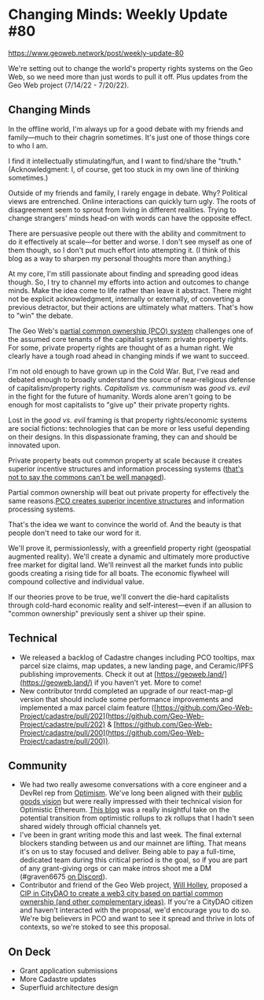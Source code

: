 # Changing Minds: Weekly Update #80

https://www.geoweb.network/post/weekly-update-80

We&#39;re setting out to change the world&#39;s property rights systems on the Geo Web, so we need more than just words to pull it off. Plus updates from the Geo Web project (7/14/22 - 7/20/22).

## Changing Minds

In the offline world, I&#39;m always up for a good debate with my friends and family—much to their chagrin sometimes. It&#39;s just one of those things core to who I am.

I find it intellectually stimulating/fun, and I want to find/share the &quot;truth.&quot; (Acknowledgment: I, of course, get too stuck in my own line of thinking sometimes.)

Outside of my friends and family, I rarely engage in debate. Why? Political views are entrenched. Online interactions can quickly turn ugly. The roots of disagreement seem to sprout from living in different realities. Trying to change strangers&#39; minds head-on with words can have the opposite effect.

There are persuasive people out there with the ability and commitment to do it effectively at scale—for better and worse. I don&#39;t see myself as one of them though, so I don&#39;t put much effort into attempting it. (I think of this blog as a way to sharpen my personal thoughts more than anything.)

At my core, I&#39;m still passionate about finding and spreading good ideas though. So, I try to channel my efforts into action and outcomes to change minds. Make the idea come to life rather than leave it abstract. There might not be explicit acknowledgment, internally or externally, of converting a previous detractor, but their actions are ultimately what matters. That&#39;s how to &quot;win&quot; the debate.

The Geo Web&#39;s [partial common ownership (PCO) system](https://docs.geoweb.network/concepts/partial-common-ownership) challenges one of the assumed core tenants of the capitalist system: private property rights. For some, private property rights are thought of as a human right. We clearly have a tough road ahead in changing minds if we want to succeed.

I&#39;m not old enough to have grown up in the Cold War. But, I&#39;ve read and debated enough to broadly understand the source of near-religious defense of capitalism/property rights. _Capitalism vs. communism_ was _good vs. evil_ in the fight for the future of humanity. Words alone aren&#39;t going to be enough for most capitalists to &quot;give up&quot; their private property rights.

Lost in the _good vs. evil_ framing is that property rights/economic systems are social fictions: technologies that can be more or less useful depending on their designs. In this dispassionate framing, they can and should be innovated upon.

Private property beats out common property at scale because it creates superior incentive structures and information processing systems ([that&#39;s not to say the commons can&#39;t be well managed](https://books.google.com/books/about/Governing_the_Commons.html?id=hHGgCgAAQBAJ&amp;source=kp_book_description)).

Partial common ownership will beat out private property for effectively the same reasons.[PCO creates superior incentive structures](https://academic.oup.com/jla/article/9/1/51/3572441) and information processing systems.

That&#39;s the idea we want to convince the world of. And the beauty is that people don&#39;t need to take our word for it.

We&#39;ll prove it, permissionlessly, with a greenfield property right (geospatial augmented reality). We&#39;ll create a dynamic and ultimately more productive free market for digital land. We&#39;ll reinvest all the market funds into public goods creating a rising tide for all boats. The economic flywheel will compound collective and individual value.

If our theories prove to be true, we&#39;ll convert the die-hard capitalists through cold-hard economic reality and self-interest—even if an allusion to &quot;common ownership&quot; previously sent a shiver up their spine.

## Technical

- We released a backlog of Cadastre changes including PCO tooltips, max parcel size claims, map updates, a new landing page, and Ceramic/IPFS publishing improvements. Check it out at [https://geoweb.land/](https://geoweb.land/) if you haven&#39;t yet. More to come!
- New contributor tnrdd completed an upgrade of our react-map-gl version that should include some performance improvements and implemented a max parcel claim feature ([https://github.com/Geo-Web-Project/cadastre/pull/202](https://github.com/Geo-Web-Project/cadastre/pull/202) &amp; [https://github.com/Geo-Web-Project/cadastre/pull/200](https://github.com/Geo-Web-Project/cadastre/pull/200)).

## Community

- We had two really awesome conversations with a core engineer and a DevRel rep from [Optimism](https://www.optimism.io/). We&#39;ve long been aligned with their [public goods vision](https://app.optimism.io/announcement) but were really impressed with their technical vision for Optimistic Ethereum. [This blog](https://kelvinfichter.com/pages/thoughts/hybrid-rollups/) was a really insightful take on the potential transition from optimistic rollups to zk rollups that I hadn&#39;t seen shared widely through official channels yet.
- I&#39;ve been in grant writing mode this and last week. The final external blockers standing between us and our mainnet are lifting. That means it&#39;s on us to stay focused and deliver. Being able to pay a full-time, dedicated team during this critical period is the goal, so if you are part of any grant-giving orgs or can make intros shoot me a DM (#graven6675 [on Discord](https://discord.com/invite/reXgPru7ck)).
- Contributor and friend of the Geo Web project, [Will Holley](https://twitter.com/waholleyiv), proposed a [CIP in CityDAO to create a web3 city based on partial common ownership (and other complementary ideas)](https://forum.citydao.io/t/cip-100-the-web3-city/1604). If you&#39;re a CityDAO citizen and haven&#39;t interacted with the proposal, we&#39;d encourage you to do so. We&#39;re big believers in PCO and want to see it spread and thrive in lots of contexts, so we&#39;re stoked to see this proposal.

## On Deck

- Grant application submissions
- More Cadastre updates
- Superfluid architecture design
